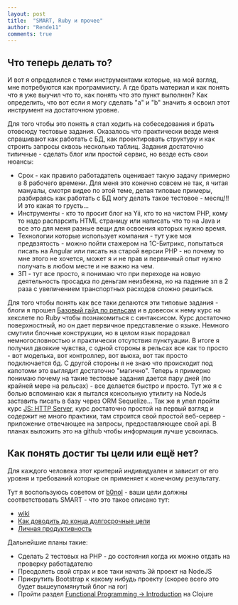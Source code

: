 ```yaml
---
layout: post
title:  "SMART, Ruby и прочее"
author: "Rende11"
comments: true
---
```

## Что теперь делать то?
И вот я определился с теми инструментами которые, на мой взгляд, мне потребуются как программисту. А где брать материал и как понять что я уже выучил что то, как понять что это пункт выполнен? Как определить, что вот если я могу сделать "a"	и "b" значить я освоил этот инструмент на достаточном уровне.

Для того чтобы это понять я стал ходить на собеседования и брать отовсюду тестовые задания. Оказалось что практически везде меня спрашивают как работать с БД, как проектировать структуру и как строить запросы сквозь несколько таблиц. Задания достаточно типичные - сделать блог или простой сервис, но везде есть свои нюансы:
*	Срок - как правило работадатель оценивает такую задачу примерно в  8 рабочего времени. Для меня это конечно совсем не так, я читая мануалы, смотря видео по этой теме, делая типовые примеры, разбираясь как работать с БД могу делать такое тестовое - месяц!!! И это какая то грусть...
* Инcтрументы - кто то просит блог на Yii, кто то на чистом PHP, кому то надо распарсить HTML страницу или написать что то на Java и все это для меня разные вещи для освоения которых нужно время.
* Технологии которые использует компания - тут уже моя предвзятость - можно пойти стажером на 1С-Битрикс, попытаться писать на Angular или писать на старой версии PHP - но почему то мне этого не хочется, может я и не прав и первичный опыт нужно получать в любом месте и не важно на чем. 
* ЗП - тут все просто, я понимаю что при переходе на новую деятельность просадка по деньгам неизбежна, но на падение зп в 2 раза с увеличением транспортных расходов сложно решиться.


Для того чтобы понять как все таки делаются эти типовые задания - блоги я прошел [Базовый гайд по рельсам](http://guides.rubyonrails.org/getting_started.html) и в довесок к нему курс на хекслете по Ruby чтобы познакомиться с синтаксисом. Курс достаточно поверхностный, но он дает первичное представление о языке. Немного смутили блочные конструкции, но в целом язык порадовал немногословностью и практически отсутствия пунктуации.
В итоге я получил двоякие чувства, с одной стороны в рельсах все как то просто - вот моделька, вот контроллер, вот вьюха, вот так просто подключается бд. С другой стороны я не знаю что происходит под капотоми это выглядит достаточно "магично". Теперь я примерно понимаю почему на такие тестовые задания дается пару дней (по крайней мере на рельсах) - все делается быстро и просто. Тут же  я с болью вспоминаю как я пытался консольную утилиту на NodeJs заставить писать в базу через ORM Sequelize...
Так же я упел пройти курс [JS: HTTP Server](https://ru.hexlet.io/courses/js-http-server), курс достаточно простой на первый взгляд и содержит не много практики, там строится свой простой веб-сервер - приложение отвечающее на запросы, предоставляющее свой api. В планах выложить это на github чтобы информация лучше усвоилась.


## Как понять достиг ты цели или ещё нет?

Для каждого человека этот критерий индивидуален и зависит от его уровня и требований которые он применяет к конечному результату.

Тут я воспользуюсь советом от [b0noI](https://twitter.com/b0noi) - ваши цели должны соответствовать SMART - что это такое описано тут:
* [wiki](https://ru.wikipedia.org/wiki/SMART)
* [Как доводить до конца долгосрочные цели](https://habrahabr.ru/post/301658/)
* [Личная продуктивность](https://habrahabr.ru/post/299844/)

Дальнейшие планы такие:
* Сделать 2 тестовых на PHP - до состояния когда их можно отдать на проверку работадателю
* Преодолеть свой страх и все таки начать 3й проект на NodeJS
* Прикрутить Bootstrap к какому нибудь проекту (скорее всего это будет вышеупомянутый блог на ror)
* Пройти раздел [Functional Programming -> Introduction](https://www.hackerrank.com/domains/fp/intro) на Clojure

